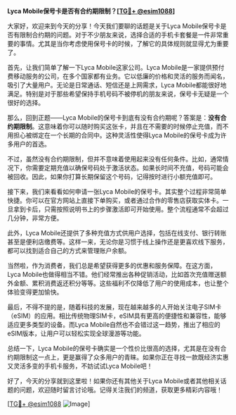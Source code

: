 **Lyca Mobile保号卡是否有合约期限制？[[TG💪+ @esim1088](https://t.me/s/esim1088)]**

大家好，欢迎来到今天的分享！今天我们要聊的话题是关于Lyca Mobile保号卡是否有限制合约期的问题。对于不少朋友来说，选择合适的手机卡套餐是一件非常重要的事情。尤其是当你考虑使用保号卡的时候，了解它的具体规则就显得尤为重要了。

首先，让我们简单了解一下Lyca Mobile这家公司。Lyca Mobile是一家提供预付费移动服务的公司，在多个国家都有业务。它以低廉的价格和灵活的服务而闻名，吸引了大量用户。无论是日常通话、短信还是上网需求，Lyca Mobile都能很好地满足。特别是对于那些希望保持手机号码不被停机的朋友来说，保号卡无疑是一个很好的选择。

那么，回到正题——Lyca Mobile的保号卡到底有没有合约期呢？答案是：**没有合约期限制**。这意味着你可以随时购买这张卡，并且在不需要的时候停止充值，而不用担心被绑定在一个长期的合同中。这种灵活性使得Lyca Mobile的保号卡成为许多用户的首选。

不过，虽然没有合约期限制，但并不意味着使用起来没有任何条件。比如，通常情况下，你需要定期充值以确保号码处于激活状态。如果长时间不充值，号码可能会被回收。因此，如果你打算长期保留这个号码，记得按时进行小额充值即可。

接下来，我们来看看如何申请一张Lyca Mobile的保号卡。其实整个过程非常简单快捷。你可以在官方网站上直接下单购买，或者通过合作的零售店获取实体卡。一旦拿到卡后，只需按照说明书上的步骤激活即可开始使用。整个流程通常不会超过几分钟，非常方便。

此外，Lyca Mobile还提供了多种充值方式供用户选择，包括在线支付、银行转账甚至是便利店缴费等。这样一来，无论你是习惯于线上操作还是更喜欢线下服务，都可以找到适合自己的方式来管理账户余额。

当然啦，作为消费者，我们总是希望获得更多的优惠和服务保障。在这方面，Lyca Mobile也做得相当不错。他们经常推出各种促销活动，比如首次充值赠送额外金额、累积消费返还积分等等。这些福利不仅降低了用户的使用成本，也让整个体验变得更加愉快。

最后，不得不提的是，随着科技的发展，现在越来越多的人开始关注电子SIM卡（eSIM）的应用。相比传统物理SIM卡，eSIM具有更高的便捷性和兼容性，能够适应更多类型的设备。而Lyca Mobile自然也不会错过这一趋势，推出了相应的eSIM版本，让用户可以轻松实现全球漫游等功能。

总结一下，Lyca Mobile的保号卡确实是一个性价比很高的选择，尤其是在没有合约期限制这一点上，更是赢得了众多用户的青睐。如果你正在寻找一款既经济实惠又灵活多变的手机卡服务，不妨试试Lyca Mobile吧！

好了，今天的分享就到这里啦！如果你还有其他关于Lyca Mobile或者其他相关话题的问题，欢迎随时留言讨论哦。记得关注我们的频道，获取更多精彩内容哦！

[[TG💪+ @esim1088](https://t.me/s/esim1088) ![Image](https://i.postimg.cc/4NQfJmqS/Snipaste-2025-05-13-00-14-12.png)]